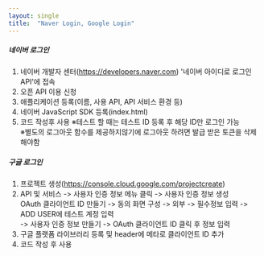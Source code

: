 ```yaml
---
layout: single
title:  "Naver Login, Google Login" 
---
```


   
##### 네이버 로그인    
1. 네이버 개발자 센터(https://developers.naver.com) '네이버 아이디로 로그인 API'에 접속
2. 오픈 API 이용 신청   
3. 애플리케이션 등록(이름, 사용 API, API 서비스 환경 등)
4. 네이버 JavaScript SDK 등록(index.html)   
5. 코드 작성후 사용
※테스트 할 때는 테스트 ID 등록 후 해당 ID만 로그인 가능   
※별도의 로그아웃 함수를 제공하지않기에 로그아웃 하려면 발급 받은 토큰을 삭제해야함   
   
##### 구글 로그인   
1. 프로젝트 생성(https://console.cloud.google.com/projectcreate)   
2. API 및 서비스 -> 사용자 인증 정보 메뉴 클릭 -> 사용자 인증 정보 생성   
OAuth 클라이언트 ID 만들기 -> 동의 화면 구성 -> 외부 -> 필수정보 입력 -> ADD USER에 테스트 계정 입력   
-> 사용자 인증 정보 만들기 -> OAuth 클라이언트 ID 클릭 후 정보 입력
3. 구글 플랫폼 라이브러리 등록 및 header에 메타로 클라이언트 ID 추가
4. 코드 작성 후 사용
